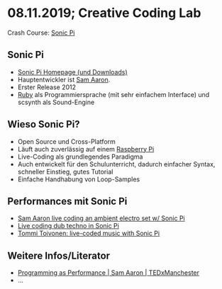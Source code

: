 # 08.11.2019; Creative Coding Lab

Crash Course: [Sonic Pi](https://sonic-pi.net/)

## Sonic Pi
* [Sonic Pi Homepage (und Downloads)](https://sonic-pi.net/)
* Hauptentwickler ist [Sam Aaron](http://sam.aaron.name/).
* Erster Release 2012
* [Ruby](https://www.ruby-lang.org/de/) als Programmiersprache (mit sehr einfachem Interface) und scsynth als Sound-Engine

## Wieso Sonic Pi?
* Open Source und Cross-Platform
* Läuft auch zuverlässig auf einem [Raspberry Pi](https://www.raspberrypi.org/)
* Live-Coding als grundlegendes Paradigma
* Auch entwickelt für den Schulunterricht, dadurch einfacher Syntax, schneller Einstieg, gutes Tutorial
* Einfache Handhabung von Loop-Samples

## Performances mit Sonic Pi

* [Sam Aaron live coding an ambient electro set w/ Sonic Pi](https://www.youtube.com/watch?v=G1m0aX9Lpts)
* [Live coding dub techno in Sonic Pi](https://www.youtube.com/watch?v=a1RxpJkvqpY)
* [Tommi Toivonen: live-coded music with Sonic Pi](https://www.youtube.com/watch?v=OD-aTeVE5ao)

## Weitere Infos/Literator

* [Programming as Performance | Sam Aaron | TEDxManchester](https://www.youtube.com/watch?v=0lTZ8Tuyu5I)
* ...